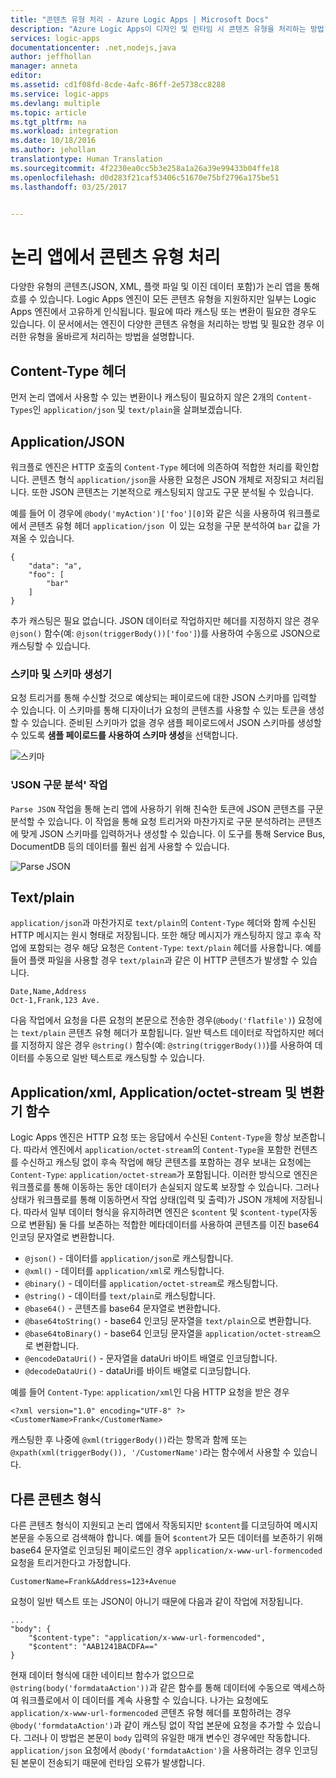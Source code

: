 ```yaml
---
title: "콘텐츠 유형 처리 - Azure Logic Apps | Microsoft Docs"
description: "Azure Logic Apps이 디자인 및 런타임 시 콘텐츠 유형을 처리하는 방법"
services: logic-apps
documentationcenter: .net,nodejs,java
author: jeffhollan
manager: anneta
editor: 
ms.assetid: cd1f08fd-8cde-4afc-86ff-2e5738cc8288
ms.service: logic-apps
ms.devlang: multiple
ms.topic: article
ms.tgt_pltfrm: na
ms.workload: integration
ms.date: 10/18/2016
ms.author: jehollan
translationtype: Human Translation
ms.sourcegitcommit: 4f2230ea0cc5b3e258a1a26a39e99433b04ffe18
ms.openlocfilehash: d0d283f21caf53406c51670e75bf2796a175be51
ms.lasthandoff: 03/25/2017


---
```

# <a name="handle-content-types-in-logic-apps"></a>논리 앱에서 콘텐츠 유형 처리

다양한 유형의 콘텐츠(JSON, XML, 플랫 파일 및 이진 데이터 포함)가 논리 앱을 통해 흐를 수 있습니다. Logic Apps 엔진이 모든 콘텐츠 유형을 지원하지만 일부는 Logic Apps 엔진에서 고유하게 인식됩니다. 필요에 따라 캐스팅 또는 변환이 필요한 경우도 있습니다. 이 문서에서는 엔진이 다양한 콘텐츠 유형을 처리하는 방법 및 필요한 경우 이러한 유형을 올바르게 처리하는 방법을 설명합니다.

## <a name="content-type-header"></a>Content-Type 헤더

먼저 논리 앱에서 사용할 수 있는 변환이나 캐스팅이 필요하지 않은 2개의 `Content-Types`인 `application/json` 및 `text/plain`을 살펴보겠습니다.

## <a name="applicationjson"></a>Application/JSON

워크플로 엔진은 HTTP 호출의 `Content-Type` 헤더에 의존하여 적합한 처리를 확인합니다. 콘텐츠 형식 `application/json`을 사용한 요청은 JSON 개체로 저장되고 처리됩니다. 또한 JSON 콘텐츠는 기본적으로 캐스팅되지 않고도 구문 분석될 수 있습니다. 

예를 들어 이 경우에 `@body('myAction')['foo'][0]`와 같은 식을 사용하여 워크플로에서 콘텐츠 유형 헤더 `application/json `이 있는 요청을 구문 분석하여 `bar` 값을 가져올 수 있습니다.

```
{
    "data": "a",
    "foo": [
        "bar"
    ]
}
```

추가 캐스팅은 필요 없습니다. JSON 데이터로 작업하지만 헤더를 지정하지 않은 경우 `@json()` 함수(예: `@json(triggerBody())['foo']`)를 사용하여 수동으로 JSON으로 캐스팅할 수 있습니다.

### <a name="schema-and-schema-generator"></a>스키마 및 스키마 생성기

요청 트리거를 통해 수신할 것으로 예상되는 페이로드에 대한 JSON 스키마를 입력할 수 있습니다. 이 스키마를 통해 디자이너가 요청의 콘텐츠를 사용할 수 있는 토큰을 생성할 수 있습니다. 준비된 스키마가 없을 경우 샘플 페이로드에서 JSON 스키마를 생성할 수 있도록 **샘플 페이로드를 사용하여 스키마 생성**을 선택합니다.

![스키마](./media/logic-apps-http-endpoint/manualtrigger.png)

### <a name="parse-json-action"></a>'JSON 구문 분석' 작업

`Parse JSON` 작업을 통해 논리 앱에 사용하기 위해 친숙한 토큰에 JSON 콘텐츠를 구문 분석할 수 있습니다. 이 작업을 통해 요청 트리거와 마찬가지로 구문 분석하려는 콘텐츠에 맞게 JSON 스키마를 입력하거나 생성할 수 있습니다. 이 도구를 통해 Service Bus, DocumentDB 등의 데이터를 훨씬 쉽게 사용할 수 있습니다.

![Parse JSON](./media/logic-apps-content-type/ParseJSON.png)

## <a name="textplain"></a>Text/plain

`application/json`과 마찬가지로 `text/plain`의 `Content-Type` 헤더와 함께 수신된 HTTP 메시지는 원시 형태로 저장됩니다. 또한 해당 메시지가 캐스팅하지 않고 후속 작업에 포함되는 경우 해당 요청은 `Content-Type`: `text/plain` 헤더를 사용합니다. 예를 들어 플랫 파일을 사용할 경우 `text/plain`과 같은 이 HTTP 콘텐츠가 발생할 수 있습니다.

```
Date,Name,Address
Oct-1,Frank,123 Ave.
```

다음 작업에서 요청을 다른 요청의 본문으로 전송한 경우(`@body('flatfile')`) 요청에는 `text/plain` 콘텐츠 유형 헤더가 포함됩니다. 일반 텍스트 데이터로 작업하지만 헤더를 지정하지 않은 경우 `@string()` 함수(예: `@string(triggerBody())`)를 사용하여 데이터를 수동으로 일반 텍스트로 캐스팅할 수 있습니다.

## <a name="applicationxml-and-applicationoctet-stream-and-converter-functions"></a>Application/xml, Application/octet-stream 및 변환기 함수

Logic Apps 엔진은 HTTP 요청 또는 응답에서 수신된 `Content-Type`을 항상 보존합니다. 따라서 엔진에서 `application/octet-stream`의 `Content-Type`을 포함한 컨텐츠를 수신하고 캐스팅 없이 후속 작업에 해당 콘텐츠를 포함하는 경우 보내는 요청에는 `Content-Type`: `application/octet-stream`가 포함됩니다. 이러한 방식으로 엔진은 워크플로를 통해 이동하는 동안 데이터가 손실되지 않도록 보장할 수 있습니다. 그러나 상태가 워크플로를 통해 이동하면서 작업 상태(입력 및 출력)가 JSON 개체에 저장됩니다. 따라서 일부 데이터 형식을 유지하려면 엔진은 `$content` 및 `$content-type`(자동으로 변환됨) 둘 다를 보존하는 적합한 메타데이터를 사용하여 콘텐츠를 이진 base64 인코딩 문자열로 변환합니다. 

* `@json()` - 데이터를 `application/json`로 캐스팅합니다.
* `@xml()` - 데이터를 `application/xml`로 캐스팅합니다.
* `@binary()` - 데이터를 `application/octet-stream`로 캐스팅합니다.
* `@string()` - 데이터를 `text/plain`로 캐스팅합니다.
* `@base64()` - 콘텐츠를 base64 문자열로 변환합니다.
* `@base64toString()` - base64 인코딩 문자열을 `text/plain`으로 변환합니다.
* `@base64toBinary()` - base64 인코딩 문자열을 `application/octet-stream`으로 변환합니다.
* `@encodeDataUri()` - 문자열을 dataUri 바이트 배열로 인코딩합니다.
* `@decodeDataUri()` - dataUri를 바이트 배열로 디코딩합니다.

예를 들어 `Content-Type`: `application/xml`인 다음 HTTP 요청을 받은 경우

```
<?xml version="1.0" encoding="UTF-8" ?>
<CustomerName>Frank</CustomerName>
```

캐스팅한 후 나중에 `@xml(triggerBody())`라는 항목과 함께 또는 `@xpath(xml(triggerBody()), '/CustomerName')`라는 함수에서 사용할 수 있습니다.

## <a name="other-content-types"></a>다른 콘텐츠 형식

다른 콘텐츠 형식이 지원되고 논리 앱에서 작동되지만 `$content`를 디코딩하여 메시지 본문을 수동으로 검색해야 합니다. 예를 들어 `$content`가 모든 데이터를 보존하기 위해 base64 문자열로 인코딩된 페이로드인 경우 `application/x-www-url-formencoded` 요청을 트리거한다고 가정합니다.

```
CustomerName=Frank&Address=123+Avenue
```

요청이 일반 텍스트 또는 JSON이 아니기 때문에 다음과 같이 작업에 저장됩니다.

```
...
"body": {
    "$content-type": "application/x-www-url-formencoded",
    "$content": "AAB1241BACDFA=="
}
```

현재 데이터 형식에 대한 네이티브 함수가 없으므로 `@string(body('formdataAction'))`과 같은 함수를 통해 데이터에 수동으로 액세스하여 워크플로에서 이 데이터를 계속 사용할 수 있습니다. 나가는 요청에도 `application/x-www-url-formencoded` 콘텐츠 유형 헤더를 포함하려는 경우 `@body('formdataAction')`과 같이 캐스팅 없이 작업 본문에 요청을 추가할 수 있습니다. 그러나 이 방법은 본문이 `body` 입력의 유일한 매개 변수인 경우에만 작동합니다. `application/json` 요청에서 `@body('formdataAction')`을 사용하려는 경우 인코딩된 본문이 전송되기 때문에 런타임 오류가 발생합니다.


